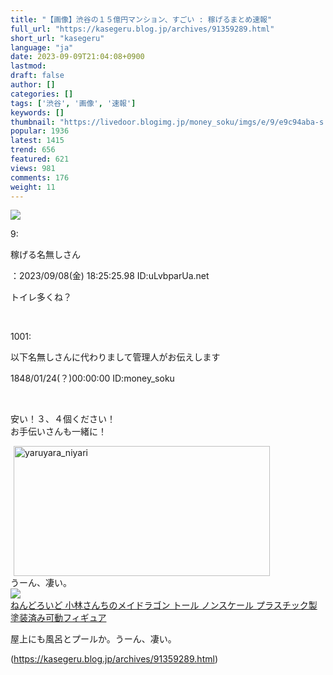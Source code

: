 ```yaml
---
title: "【画像】渋谷の１５億円マンション、すごい : 稼げるまとめ速報"
full_url: "https://kasegeru.blog.jp/archives/91359289.html"
short_url: "kasegeru"
language: "ja"
date: 2023-09-09T21:04:08+0900
lastmod: 
draft: false
author: []
categories: []
tags: ['渋谷', '画像', '速報']
keywords: []
thumbnail: "https://livedoor.blogimg.jp/money_soku/imgs/e/9/e9c94aba-s.png"
popular: 1936
latest: 1415
trend: 656
featured: 621
views: 981
comments: 176
weight: 11
---
```


![](https://livedoor.blogimg.jp/money_soku/imgs/e/9/e9c94aba-s.png)

<div><p>9: <p>稼げる名無しさん </p>：2023/09/08(金) 18:25:25.98 ID:uLvbparUa.net<br></p><p> トイレ多くね？ </p><br><p class='t_h'>1001: <p>以下名無しさんに代わりまして管理人がお伝えします</p> <p> 1848/01/24(？)00:00:00 ID:money_soku</p></p><br><p>安い！３、４個ください！<br>お手伝いさんも一緒に！</p><img src='https://livedoor.blogimg.jp/money_soku/imgs/3/a/3a81beac.jpg' width='410' height='208' border='0' alt='yaruyara_niyari' hspace='5' class='pict'><br> うーん、凄い。<br> <a target='_blank' href='https://www.amazon.co.jp/gp/product/B0BFHSMSPN?tag=uhosoku-22' rel='sponsored noopener'><img src='https://m.media-amazon.com/images/I/61M8PNjUlyL.__AC_SY445_SX342_QL70_ML2_.jpg' class='renew'></a><br><a target='_blank' href='https://www.amazon.co.jp/gp/product/B0BFHSMSPN?tag=uhosoku-22' rel='sponsored noopener'> ねんどろいど 小林さんちのメイドラゴン トール ノンスケール プラスチック製 塗装済み可動フィギュア </a> <br><p>屋上にも風呂とプールか。うーん、凄い。</p></div>

(https://kasegeru.blog.jp/archives/91359289.html)
